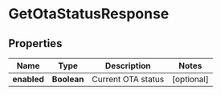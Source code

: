 

# GetOtaStatusResponse


## Properties

| Name | Type | Description | Notes |
|------------ | ------------- | ------------- | -------------|
|**enabled** | **Boolean** | Current OTA status |  [optional] |




